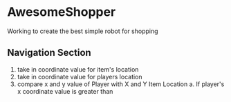 # AwesomeShopper
Working to create the best simple robot for shopping

## Navigation Section

1. take in coordinate value for item's location
2. take in coordinate value for players location
3. compare x and y value of Player with X and Y Item Location
  a. If player's x coordinate value is greater than 
  
